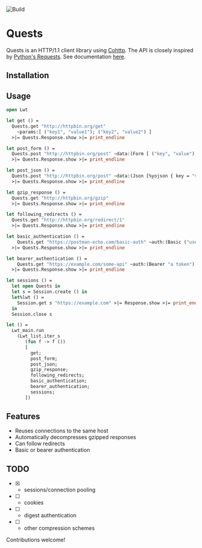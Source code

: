 ![Build](https://github.com/roddyyaga/quests/workflows/Build/badge.svg)

# Quests

Quests is an HTTP/1.1 client library using [Cohttp](https://github.com/mirage/ocaml-cohttp). The API is closely inspired by [Python's Requests](https://github.com/psf/requests/). See documentation [here](https://roddyyaga.github.io/quests/quests/index.html).

## Installation

## Usage
```ocaml
open Lwt

let get () =
  Quests.get "http://httpbin.org/get"
    ~params:[ ("key1", "value1"); ("key2", "value2") ]
  >|= Quests.Response.show >|= print_endline

let post_form () =
  Quests.post "http://httpbin.org/post" ~data:(Form [ ("key", "value") ])
  >|= Quests.Response.show >|= print_endline

let post_json () =
  Quests.post "http://httpbin.org/post" ~data:(Json [%yojson { key = "value" }])
  >|= Quests.Response.show >|= print_endline

let gzip_response () =
  Quests.get "http://httpbin.org/gzip"
  >|= Quests.Response.show >|= print_endline

let following_redirects () =
  Quests.get "http://httpbin.org/redirect/1"
  >|= Quests.Response.show >|= print_endline

let basic_authentication () =
    Quests.get "https://postman-echo.com/basic-auth" ~auth:(Basic ("username", "password"))
  >|= Quests.Response.show >|= print_endline

let bearer_authentication () =
    Quests.get "https://example.com/some-api" ~auth:(Bearer "a token")
  >|= Quests.Response.show >|= print_endline

let sessions () =
  let open Quests in
  let s = Session.create () in
  let%lwt () =
    Session.get s "https://example.com" >|= Response.show >|= print_endline
  in
  Session.close s

let () =
  Lwt_main.run
    (Lwt_list.iter_s
       (fun f -> f ())
       [
         get;
         post_form;
         post_json;
         gzip_response;
         following_redirects;
         basic_authentication;
         bearer_authentication;
         sessions;
       ])
```

## Features
- Reuses connections to the same host
- Automatically decompresses gzipped responses
- Can follow redirects
- Basic or bearer authentication

## TODO
- [x] - sessions/connection pooling
- [ ] - cookies
- [ ] - digest authentication
- [ ] - other compression schemes

Contributions welcome!
